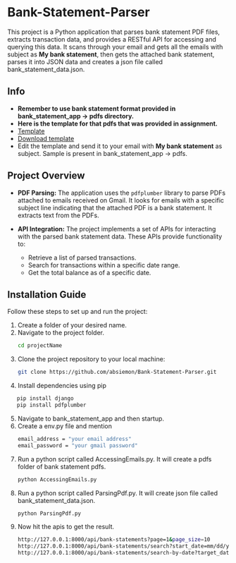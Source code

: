 # Bank-Statement-Parser
This project is a Python application that parses bank statement PDF files, extracts transaction data, and provides a RESTful API for accessing and querying this data.
It scans through your email and gets all the emails with subject as **My bank statement**, then gets the attached bank statement, parses it into JSON data and creates a json file called 
bank_statement_data.json.

## Info
- **Remember to use bank statement format provided in bank_statement_app -> pdfs directory.**
- **Here is the template for that pdfs that was provided in assignment.**
- [Template](https://templatelab.com/wp-content/uploads/2020/07/Bank-Statement-Template-1-TemplateLab-1.jpg)
- [Download template](https://templatelab.com/bank-statement/)
- Edit the template and send it to your email with **My bank statement** as subject. Sample is present in bank_statement_app -> pdfs.
  
## Project Overview

- **PDF Parsing:** The application uses the `pdfplumber` library to parse PDFs attached to emails received on Gmail. It looks for emails with a specific subject line indicating that the attached PDF is a bank statement. It extracts text from the PDFs.

- **API Integration:** The project implements a set of APIs for interacting with the parsed bank statement data. These APIs provide functionality to:
  - Retrieve a list of parsed transactions.
  - Search for transactions within a specific date range.
  - Get the total balance as of a specific date.

## Installation Guide

Follow these steps to set up and run the project:
1. Create a folder of your desired name.
2. Navigate to the project folder.
   ```bash
   cd projectName
   ```
3. Clone the project repository to your local machine:
   ```bash
   git clone https://github.com/absiemon/Bank-Statement-Parser.git
   ```
4. Install dependencies using pip
```bash
   pip install django
   pip install pdfplumber
   ```
5. Navigate to bank_statement_app and then startup.
6. Create a env.py file and mention
   ```bash
   email_address = "your email address"
   email_password = "your gmail password"
   ```
7. Run a python script called AccessingEmails.py. It will create a pdfs folder of bank statement pdfs.
   ```bash
   python AccessingEmails.py
   ```
8. Run a python script called ParsingPdf.py. It will create json file called bank_statement_data.json.
   ```bash
   python ParsingPdf.py
   ```
9. Now hit the apis to get the result.
   ```bash
   http://127.0.0.1:8000/api/bank-statements?page=1&page_size=10
   http://127.0.0.1:8000/api/bank-statements/search?start_date=mm/dd/yyyy&end_date=mm/dd/yyyy
   http://127.0.0.1:8000/api/bank-statements/search-by-date?target_date=mm/dd/yyyy
   ```
